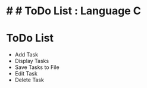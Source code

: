 # # # ToDo List : Language C

# ToDo List 
- Add Task
- Display Tasks
-  Save Tasks to File
- Edit Task
- Delete Task
  
   
